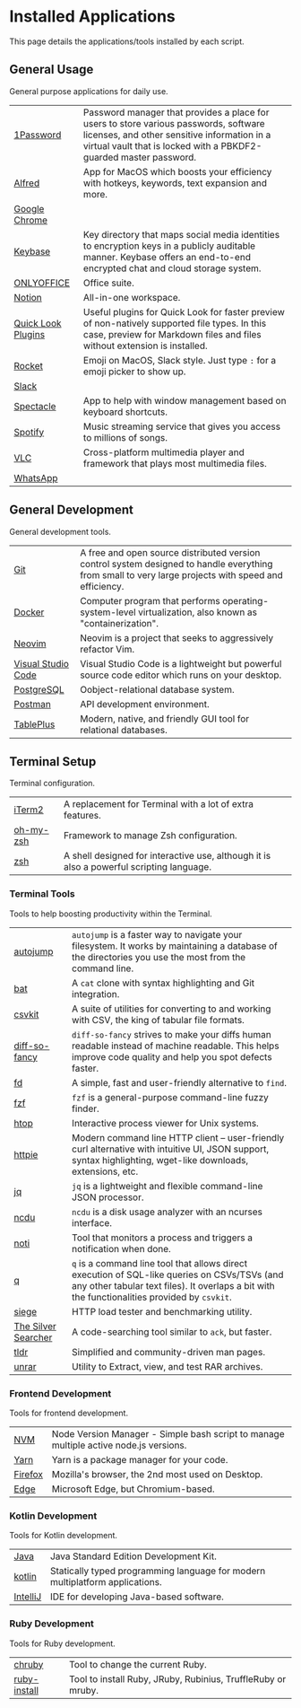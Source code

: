 # Installed Applications

This page details the applications/tools installed by each script.

## General Usage

General purpose applications for daily use.

|||
|-|-|
|[1Password](https://1password.com/)|Password manager that provides a place for users to store various passwords, software licenses, and other sensitive information in a virtual vault that is locked with a PBKDF2-guarded master password.|
|[Alfred](https://www.alfredapp.com/)|App for MacOS which boosts your efficiency with hotkeys, keywords, text expansion and more.|
|[Google Chrome](https://www.google.com/chrome/)||
|[Keybase](https://keybase.io/)|Key directory that maps social media identities to encryption keys in a publicly auditable manner. Keybase offers an end-to-end encrypted chat and cloud storage system.|
|[ONLYOFFICE](https://www.onlyoffice.com/)|Office suite.|
|[Notion](https://www.notion.so)|All-in-one workspace.|
|[Quick Look Plugins](https://github.com/sindresorhus/quick-look-plugins)|Useful plugins for Quick Look for faster preview of non-natively supported file types. In this case, preview for Markdown files and files without extension is installed.|
|[Rocket](https://matthewpalmer.net/rocket/)|Emoji on MacOS, Slack style. Just type `:` for a emoji picker to show up. |
|[Slack](https://slack.com/)||
|[Spectacle](https://www.spectacleapp.com)|App to help with window management based on keyboard shortcuts.|
|[Spotify](https://www.spotify.com/)|Music streaming service that gives you access to millions of songs.|
|[VLC](https://www.videolan.org/vlc/)|Cross-platform multimedia player and framework that plays most multimedia files.|
|[WhatsApp](https://www.whatsapp.com/)||

## General Development

General development tools.

|||
|-|-|
|[Git](https://git-scm.com/)|A free and open source distributed version control system designed to handle everything from small to very large projects with speed and efficiency.|
|[Docker](https://www.docker.com/)|Computer program that performs operating-system-level virtualization, also known as "containerization".|
|[Neovim](https://neovim.io/)|Neovim is a project that seeks to aggressively refactor Vim.|
|[Visual Studio Code](https://code.visualstudio.com/)|Visual Studio Code is a lightweight but powerful source code editor which runs on your desktop.|
|[PostgreSQL](https://www.postgresql.org/)|Oobject-relational database system.|
|[Postman](https://www.getpostman.com/)|API development environment.|
|[TablePlus](https://tableplus.io/)|Modern, native, and friendly GUI tool for relational databases.|

## Terminal Setup

Terminal configuration.

|||
|-|-|
|[iTerm2](https://www.iterm2.com/)|A replacement for Terminal with a lot of extra features.|
|[oh-my-zsh](https://ohmyz.sh/)|Framework to manage Zsh configuration.|
|[zsh](http://zsh.sourceforge.net)|A shell designed for interactive use, although it is also a powerful scripting language.|

### Terminal Tools

Tools to help boosting productivity within the Terminal.

|||
|-|-|
|[autojump](https://github.com/wting/autojump)|`autojump` is a faster way to navigate your filesystem. It works by maintaining a database of the directories you use the most from the command line.|
|[bat](https://github.com/sharkdp/bat)|A `cat` clone with syntax highlighting and Git integration.|
|[csvkit](https://github.com/wireservice/csvkit)|A suite of utilities for converting to and working with CSV, the king of tabular file formats.|
|[diff-so-fancy](https://github.com/so-fancy/diff-so-fancy)|`diff-so-fancy` strives to make your diffs human readable instead of machine readable. This helps improve code quality and help you spot defects faster.|
|[fd](https://github.com/sharkdp/fd)|A simple, fast and user-friendly alternative to `find`.|
|[fzf](https://github.com/junegunn/fzf)|`fzf` is a general-purpose command-line fuzzy finder.|
|[htop](https://hisham.hm/htop/index.php)|Interactive process viewer for Unix systems.|
|[httpie](https://github.com/jakubroztocil/httpie)|Modern command line HTTP client – user-friendly curl alternative with intuitive UI, JSON support, syntax highlighting, wget-like downloads, extensions, etc.|
|[jq](https://github.com/stedolan/jq)|`jq` is a lightweight and flexible command-line JSON processor.|
|[ncdu](https://dev.yorhel.nl/ncdu)|`ncdu` is a disk usage analyzer with an ncurses interface.|
|[noti](https://github.com/variadico/noti)|Tool that monitors a process and triggers a notification when done.|
|[q](https://github.com/harelba/q)|`q` is a command line tool that allows direct execution of SQL-like queries on CSVs/TSVs (and any other tabular text files). It overlaps a bit with the functionalities provided by `csvkit`.|
|[siege](https://github.com/JoeDog/siege)|HTTP load tester and benchmarking utility.|
|[The Silver Searcher](https://github.com/ggreer/the_silver_searcher)|A code-searching tool similar to `ack`, but faster.|
|[tldr](https://github.com/tldr-pages/tldr)|Simplified and community-driven man pages.|
|[unrar](https://www.rarlab.com/)|Utility to Extract, view, and test RAR archives.|

### Frontend Development

Tools for frontend development.

|||
|-|-|
|[NVM](https://github.com/creationix/nvm)|Node Version Manager - Simple bash script to manage multiple active node.js versions.|
|[Yarn](https://yarnpkg.com)|Yarn is a package manager for your code.|
|[Firefox](https://www.mozilla.org/en-US/firefox/)|Mozilla's browser, the 2nd most used on Desktop.|
|[Edge](https://www.microsoftedgeinsider.com/en-us/download/)|Microsoft Edge, but Chromium-based.|

### Kotlin Development

Tools for Kotlin development.

|||
|-|-|
|[Java](http://www.oracle.com/technetwork/java/javase/overview/index.html)|Java Standard Edition Development Kit.|
|[kotlin](https://kotlinlang.org/)|Statically typed programming language for modern multiplatform applications.|
|[IntelliJ](https://www.jetbrains.com/idea/)|IDE for developing Java-based software.|

### Ruby Development

Tools for Ruby development.

|||
|-|-|
|[chruby](https://github.com/postmodern/chruby)|Tool to change the current Ruby.|
|[ruby-install](https://github.com/postmodern/ruby-install)|Tool to install Ruby, JRuby, Rubinius, TruffleRuby or mruby.|
